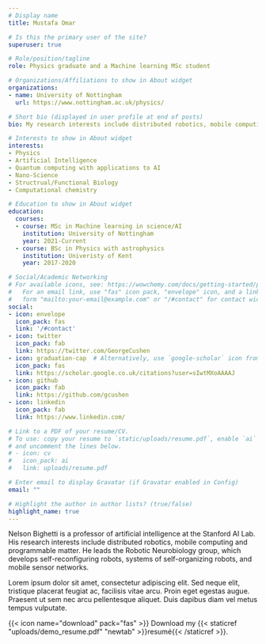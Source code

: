```yaml
---
# Display name
title: Mustafa Omar

# Is this the primary user of the site?
superuser: true

# Role/position/tagline
role: Physics graduate and a Machine learning MSc student

# Organizations/Affiliations to show in About widget
organizations:
- name: University of Nottingham
  url: https://www.nottingham.ac.uk/physics/

# Short bio (displayed in user profile at end of posts)
bio: My research interests include distributed robotics, mobile computing and programmable matter.

# Interests to show in About widget
interests:
- Physics
- Artificial Intelligence
- Quantum computing with applications to AI
- Nano-Science
- Structrual/Functional Biology
- Computational chemistry

# Education to show in About widget
education:
  courses:
  - course: MSc in Machine learning in science/AI
    institution: University of Nottingham
    year: 2021-Current
  - course: BSc in Physics with astrophysics
    institution: Univeristy of Kent
    year: 2017-2020

# Social/Academic Networking
# For available icons, see: https://wowchemy.com/docs/getting-started/page-builder/#icons
#   For an email link, use "fas" icon pack, "envelope" icon, and a link in the
#   form "mailto:your-email@example.com" or "/#contact" for contact widget.
social:
- icon: envelope
  icon_pack: fas
  link: '/#contact'
- icon: twitter
  icon_pack: fab
  link: https://twitter.com/GeorgeCushen
- icon: graduation-cap  # Alternatively, use `google-scholar` icon from `ai` icon pack
  icon_pack: fas
  link: https://scholar.google.co.uk/citations?user=sIwtMXoAAAAJ
- icon: github
  icon_pack: fab
  link: https://github.com/gcushen
- icon: linkedin
  icon_pack: fab
  link: https://www.linkedin.com/

# Link to a PDF of your resume/CV.
# To use: copy your resume to `static/uploads/resume.pdf`, enable `ai` icons in `params.toml`, 
# and uncomment the lines below.
# - icon: cv
#   icon_pack: ai
#   link: uploads/resume.pdf

# Enter email to display Gravatar (if Gravatar enabled in Config)
email: ""

# Highlight the author in author lists? (true/false)
highlight_name: true
---
```


Nelson Bighetti is a professor of artificial intelligence at the Stanford AI Lab. His research interests include distributed robotics, mobile computing and programmable matter. He leads the Robotic Neurobiology group, which develops self-reconfiguring robots, systems of self-organizing robots, and mobile sensor networks.

Lorem ipsum dolor sit amet, consectetur adipiscing elit. Sed neque elit, tristique placerat feugiat ac, facilisis vitae arcu. Proin eget egestas augue. Praesent ut sem nec arcu pellentesque aliquet. Duis dapibus diam vel metus tempus vulputate.

{{< icon name="download" pack="fas" >}} Download my {{< staticref "uploads/demo_resume.pdf" "newtab" >}}resumé{{< /staticref >}}.
